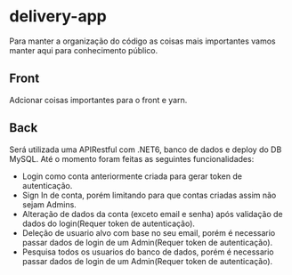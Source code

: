 # delivery-app
Para manter a organização do código as coisas mais importantes vamos manter aqui para conhecimento público.

## Front
Adcionar coisas importantes para o front e yarn.

## Back
Será utilizada uma APIRestful com .NET6, banco de dados e deploy do DB MySQL. Até o momento foram feitas as seguintes funcionalidades:
- Login como conta anteriormente criada para gerar token de autenticação.
- Sign In de conta, porém limitando para que contas criadas assim não sejam Admins.
- Alteração de dados da conta (exceto email e senha) após validação de dados do login(Requer token de autenticação).
- Deleção de usuario alvo com base no seu email, porém é necessario passar dados de login de um Admin(Requer token de autenticação).
- Pesquisa todos os usuarios do banco de dados, porém é necessario passar dados de login de um Admin(Requer token de autenticação).
